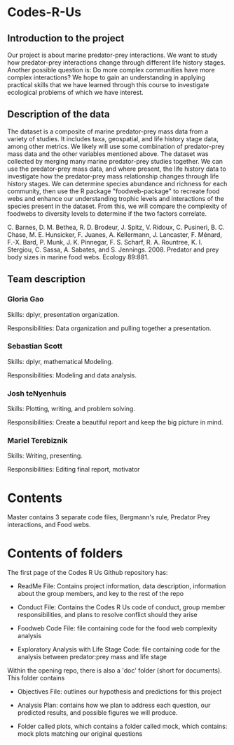 # Codes-R-Us

## Introduction to the project

Our project is about marine predator-prey interactions. We want to study how predator-prey interactions change through different life history stages. Another possible question is: Do more complex communities have more complex interactions? We hope to gain an understanding in applying practical skills that we have learned through this course to investigate ecological problems of which we have interest.

## Description of the data

The dataset is a composite of  marine predator-prey mass data from a variety of studies. It includes taxa, geospatial, and life history stage data, among other metrics. We likely will use some combination of predator-prey mass data and the other variables mentioned above. The dataset was collected by merging many marine predator-prey studies together. We can use the predator-prey mass data, and where present, the life history data to investigate how the predator-prey mass relationship changes through life history stages. We can determine species abundance and richness for each community, then use the R package "foodweb-package" to recreate food webs and enhance our understanding trophic levels and interactions of the species present in the dataset. From this, we will compare the complexity of foodwebs to diversity levels to determine if the two factors correlate. 

C. Barnes, D. M. Bethea, R. D. Brodeur, J. Spitz, V. Ridoux, C. Pusineri, B. C. Chase, M. E. Hunsicker, F. Juanes, A. Kellermann, J. Lancaster, F. Ménard, F.-X. Bard, P. Munk, J. K. Pinnegar, F. S. Scharf, R. A. Rountree, K. I. Stergiou, C. Sassa, A. Sabates, and S. Jennings. 2008. Predator and prey body sizes in marine food webs. Ecology 89:881.

## Team description

### Gloria Gao

Skills: dplyr, presentation organization.

Responsibilities: Data organization and pulling together a presentation.

### Sebastian Scott

Skills: dplyr, mathematical Modeling.

Responsibilities: Modeling and data analysis. 

### Josh teNyenhuis

Skills: Plotting, writing, and problem solving.

Responsibilities: Create a beautiful report and keep the big picture in mind.

### Mariel Terebiznik

Skills: Writing, presenting.

Responsibilities: Editing final report, motivator


# Contents 

Master contains 3 separate code files, Bergmann's rule, Predator Prey interactions, and Food webs.

# Contents of folders

The first page of the Codes R Us Github repository has:
  
  - ReadMe File: Contains project information, data description, information about the group members, and key to the rest of the repo
  
  - Conduct File: Contains the Codes R Us code of conduct, group member responsibilities, and plans to resolve conflict should they arise
  
  - Foodweb Code File: file containing code for the food web complexity analysis 
  
  - Exploratory Analysis with Life Stage Code: file containing code for the analysis between predator:prey mass and life stage
  
 Within the opening repo, there is also a 'doc' folder (short for documents). This folder contains
 
  - Objectives File: outlines our hypothesis and predictions for this project

  - Analysis Plan: contains how we plan to address each question, our predicted results, and possible figures we will produce.
  
  - Folder called plots, which contains a folder called mock, which contains: mock plots matching our original questions
  
